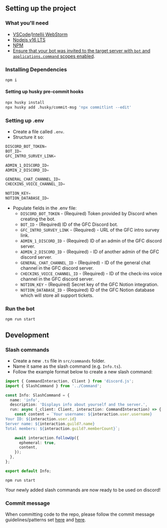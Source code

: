 ## Setting up the project

### What you'll need

- [VSCode](https://code.visualstudio.com/)/[Intellij WebStorm](https://www.jetbrains.com/webstorm/)
- [Nodejs v16 LTS](https://nodejs.org/en/)
- [NPM](https://www.npmjs.com/)
- [Ensure that your bot was invited to the target server with `bot` and `applications.command` scopes enabled](https://discordjs.guide/preparations/adding-your-bot-to-servers.html).

### Installing Dependencies

```sh
npm i
```

#### Setting up husky pre-commit hooks

```sh
npx husky install
npx husky add .husky/commit-msg 'npx commitlint --edit'
```

### Setting up .env

- Create a file called `.env`.
- Structure it so:

```js
DISCORD_BOT_TOKEN=
BOT_ID=
GFC_INTRO_SURVEY_LINK=

ADMIN_1_DISCORD_ID=
ADMIN_2_DISCORD_ID=

GENERAL_CHAT_CHANNEL_ID=
CHECKINS_VOICE_CHANNEL_ID=

NOTION_KEY=
NOTION_DATABASE_ID=
```

- Populate fields in the .env file:
  - `DISCORD_BOT_TOKEN` - (Required) Token provided by Discord when creating the bot.
  - `BOT_ID` - (Required) ID of the GFC Discord bot.
  - `GFC_INTRO_SURVEY_LINK` - (Required) - URL of the GFC intro survey link.
  - `ADMIN_1_DISCORD_ID` - (Required) ID of an admin of the GFC discord server.
  - `ADMIN_2_DISCORD_ID` - (Required) - ID of another admin of the GFC discord server.
  - `GENERAL_CHAT_CHANNEL_ID` - (Required) - ID of the general chat channel in the GFC discord server.
  - `CHECKINS_VOICE_CHANNEL_ID` - (Required) - ID of the check-ins voice channel in the GFC discord server.
  - `NOTION_KEY` - (Required) Secret key of the GFC Notion integration.
  - `NOTION_DATABASE_ID` - (Required) ID of the GFC Notion database which will store all support tickets.

### Run the bot

```shell
npm run start
```

## Development

### Slash commands

- Create a new `.ts` file in `src/commands` folder.
- Name it same as the slash command (e.g. `Info.ts`).
- Follow the example format below to create a new slash command:

```typescript
import { CommandInteraction, Client } from 'discord.js';
import { SlashCommand } from '../Command';

const Info: SlashCommand = {
  name: 'info',
  description: 'Displays info about yourself and the server.',
  run: async (_client: Client, interaction: CommandInteraction) => {
    const content = `Your username: ${interaction.user.username}
Your ID: ${interaction.user.id}
Server name: ${interaction.guild?.name}
Total members: ${interaction.guild?.memberCount}`;

    await interaction.followUp({
      ephemeral: true,
      content,
    });
  },
};

export default Info;
```

```shell
npm run start
```

Your newly added slash commands are now ready to be used on discord!

### Commit message

When committing code to the repo, please follow the commit message guidelines/patterns set [here](https://github.com/conventional-changelog/commitlint#what-is-commitlint) and [here](https://github.com/angular/angular/blob/22b96b9/CONTRIBUTING.md#type).
